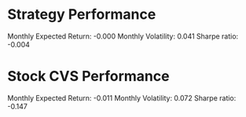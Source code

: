 # Strategy Performance
Monthly Expected Return: -0.000
Monthly Volatility: 0.041
Sharpe ratio: -0.004
# Stock CVS Performance
Monthly Expected Return: -0.011
Monthly Volatility: 0.072
Sharpe ratio: -0.147
